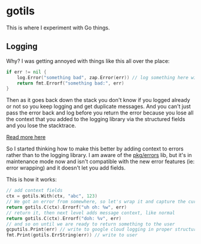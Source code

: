 # gotils

This is where I experiment with Go things.

## Logging

Why? I was getting annoyed with things like this all over the place:

```go
if err != nil {
    log.Error("something bad", zap.Error(err)) // log something here with your favorite logging library
    return fmt.Errorf("something bad:", err)
}
```

Then as it goes back down the stack you don't know if you logged already or not so you keep logging and get duplicate messages. And you can't just pass the error back and log before you return the error because you lose all the context
that you added to the logging library via the structured fields and you lose the stacktrace. 

[Read more here](https://github.com/treeder/gotils/issues/2)

So I started thinking how to make this better by adding context to errors rather than to the logging library. I
am aware of the [pkg/errors](https://github.com/pkg/errors) lib, but it's in maintenance mode now and isn't compatible
with the new error features (ie: error wrapping) and it doesn't let you add fields.

This is how it works:

```go
// add context fields
ctx = gotils.With(ctx, "abc", 123)
// We got an error from somewhere, so let's wrap it and capture the current context with stacktrace
return gotils.C(ctx).Errorf("uh oh: %w", err)
// return it, then next level adds message context, like normal
return gotils.C(ctx).Errorf("doh: %v", err)
// and so on until we are ready to return something to the user
gcputils.Print(err) // write to google cloud logging in proper structured format
fmt.Print(gotils.ErrString(err)) // write to user
```
